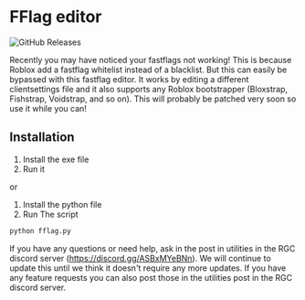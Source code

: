 

# FFlag editor
![GitHub Releases](https://img.shields.io/github/downloads/BLOCKCE/FFlag-editor/total.svg)

Recently you may have noticed your fastflags not working! This is because Roblox add a fastflag whitelist instead of a blacklist.
But this can easily be bypassed with this fastflag editor. It works by editing a different clientsettings file and it also supports any Roblox bootstrapper (Bloxstrap, Fishstrap, Voidstrap, and so on).
This will probably be patched very soon so use it while you can!

## Installation
1. Install the exe file
2. Run it

or

1. Install the python file
2. Run The script
```bash
python fflag.py
```

If you have any questions or need help, ask in the post in utilities in the RGC discord server (https://discord.gg/ASBxMYeBNn).
We will continue to update this until we think it doesn't require any more updates. If you have any feature requests you can also post those in the utilities post in the RGC discord server.
